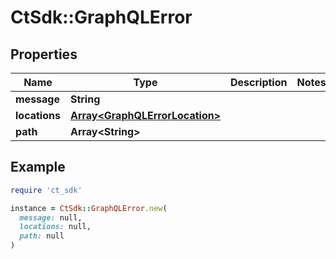 # CtSdk::GraphQLError

## Properties

| Name | Type | Description | Notes |
| ---- | ---- | ----------- | ----- |
| **message** | **String** |  |  |
| **locations** | [**Array&lt;GraphQLErrorLocation&gt;**](GraphQLErrorLocation.md) |  |  |
| **path** | **Array&lt;String&gt;** |  |  |

## Example

```ruby
require 'ct_sdk'

instance = CtSdk::GraphQLError.new(
  message: null,
  locations: null,
  path: null
)
```

